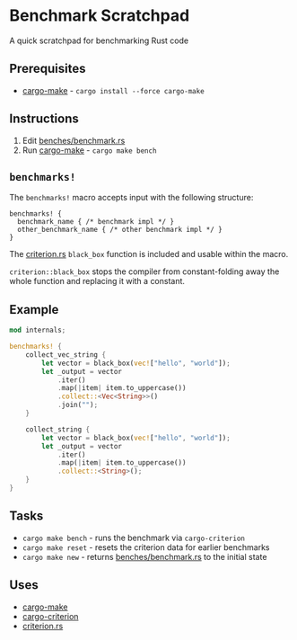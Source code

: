 # Benchmark Scratchpad

A quick scratchpad for benchmarking Rust code

## Prerequisites

- [cargo-make](https://github.com/sagiegurari/cargo-make) - `cargo install --force cargo-make`

## Instructions

1. Edit [benches/benchmark.rs](benches/benchmark.rs)
2. Run [cargo-make](https://github.com/sagiegurari/cargo-make) - `cargo make bench`

## `benchmarks!`

The `benchmarks!` macro accepts input with the following structure:

```
benchmarks! {
  benchmark_name { /* benchmark impl */ }
  other_benchmark_name { /* other benchmark impl */ }
}
```

The [criterion.rs](https://github.com/bheisler/criterion.rs) `black_box` function is included and usable within the macro.

`criterion::black_box` stops the compiler from constant-folding away the whole function and replacing it with a constant.

## Example

```rust 
mod internals;

benchmarks! {
    collect_vec_string {
        let vector = black_box(vec!["hello", "world"]);
        let _output = vector
            .iter()
            .map(|item| item.to_uppercase())
            .collect::<Vec<String>>()
            .join("");
    }

    collect_string {
        let vector = black_box(vec!["hello", "world"]);
        let _output = vector
            .iter()
            .map(|item| item.to_uppercase())
            .collect::<String>();
    }
}
```

## Tasks

- `cargo make bench` - runs the benchmark via `cargo-criterion`
- `cargo make reset` - resets the criterion data for earlier benchmarks
- `cargo make new` - returns [benches/benchmark.rs](benches/benchmark.rs) to the initial state

## Uses 

- [cargo-make](https://github.com/sagiegurari/cargo-make)
- [cargo-criterion](https://github.com/bheisler/cargo-criterion)
- [criterion.rs](https://github.com/bheisler/criterion.rs)
